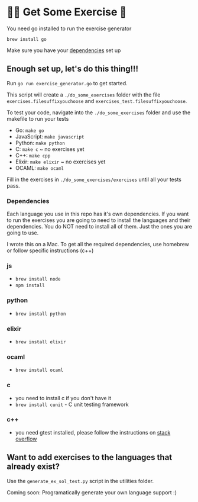 # 🏃‍♀️ Get Some Exercise 🏃

You need go installed to run the exercise generator

`brew install go`

Make sure you have your [dependencies](#Dependencies) set up

## Enough set up, let's do this thing!!!

Run `go run exercise_generator.go` to get started.

This script will create a `./do_some_exercises` folder with the file `exercises.filesuffixyouchoose` and `exercises_test.filesuffixyouchoose`.

To test your code, navigate into the `./do_some_exercises` folder and use the makefile to run your tests

* Go: `make go`
* JavaScript: `make javascript`
* Python: `make python`
* C: `make c` ~ no exercises yet
* C++: `make cpp`
* Elixir: `make elixir` ~ no exercises yet
* OCAML: `make ocaml`

Fill in the exercises in `./do_some_exercises/exercises` until all your tests pass.

### Dependencies

Each language you use in this repo has it's own dependencies. If you want to run the exercises you are going to need to install the languages and their dependencies. You do NOT need to install all of them. Just the ones you are going to use.

I wrote this on a Mac. To get all the required dependencies, use homebrew or follow specific instructions (c++)

### js
* `brew install node`
* `npm install`

### python
* `brew install python`

### elixir
* `brew install elixir`

### ocaml
* `brew install ocaml`

### c
* you need to install c if you don't have it
* `brew install cunit` - C unit testing framework

### c++
* you need gtest installed, please follow the instructions on [stack overflow](https://stackoverflow.com/a/46611467)

## Want to add exercises to the languages that already exist?

Use the `generate_ex_sol_test.py` script in the utilities folder. 

Coming soon: Programatically generate your own language support :)
